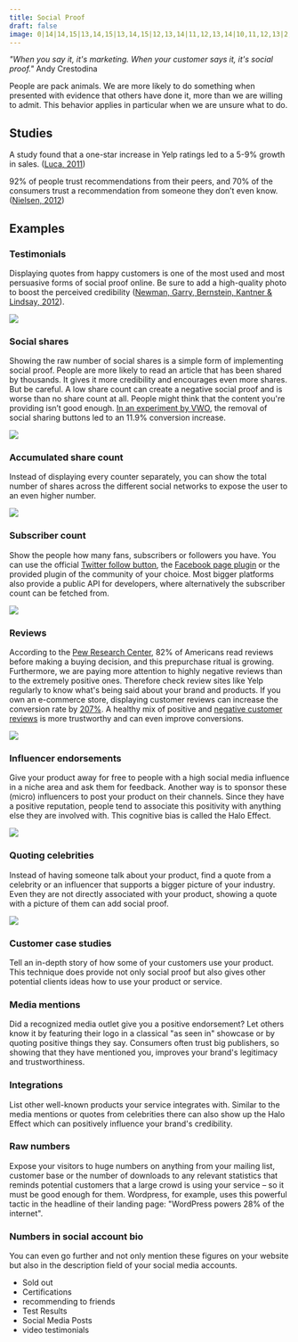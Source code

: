 ```yaml
---
title: Social Proof
draft: false
image: 0|14|14,15|13,14,15|13,14,15|12,13,14|11,12,13,14|10,11,12,13|2,3,9,10,11,12,13,14,15,16,17,18|2,3,5,6,7,8,9,10,11,12,13,14,15,16,17,18,19|2,3,5,6,7,8,9,10,11,12,13,14,15,16,17,18,19|2,3,5,6,7,8,9,10,11,12,13,14,15,16,17,18,19|2,3,5,6,7,8,9,10,11,12,13,14,15,16,17,18,19|2,3,5,6,7,8,9,10,11,12,13,14,15,16,17,18,19|2,3,5,6,7,8,9,10,11,12,13,14,15,16,17,18,19|2,3,5,6,7,8,9,10,11,12,13,14,15,16,17,18,19|2,3,5,6,7,8,9,10,11,12,13,14,15,16,17,18,19|2,3,5,6,7,8,9,10,11,12,13,14,15,16,17,18|2,3,8,9,10,11,12,13,14,15,16,17
---
```


*"When you say it, it's marketing. When your customer says it, it's social proof."* Andy Crestodina

People are pack animals. We are more likely to do something when presented with evidence that others have done it, more than we are willing to admit. This behavior applies in particular when we are unsure what to do.


## Studies

A study found that a one-star increase in Yelp ratings led to a 5-9% growth in sales. ([Luca, 2011](https://www.scribd.com/fullscreen/67460062))

92% of people trust recommendations from their peers, and 70% of the consumers trust a recommendation from someone they don’t even know. ([Nielsen, 2012](http://www.nielsen.com/us/en/insights/news/2012/trust-in-advertising--paid-owned-and-earned.html))


## Examples


### Testimonials
Displaying quotes from happy customers is one of the most used and most persuasive forms of social proof online. Be sure to add a high-quality photo to boost the perceived credibility ([Newman, Garry, Bernstein, Kantner & Lindsay, 2012](https://www.ncbi.nlm.nih.gov/pubmed/22869334)).

![](01-testimonials.png)


### Social shares
Showing the raw number of social shares is a simple form of implementing social proof. People are more likely to read an article that has been shared by thousands. It gives it more credibility and encourages even more shares. But be careful. A low share count can create a negative social proof and is worse than no share count at all. People might think that the content you're providing isn’t good enough. [In an experiment by VWO](https://vwo.com/blog/removing-social-sharing-buttons-from-ecommerce-product-page-increase-conversions/), the removal of social sharing buttons led to an 11.9% conversion increase.

![](02-social-shares.png)


### Accumulated share count
Instead of displaying every counter separately, you can show the total number of shares across the different social networks to expose the user to an even higher number.

![](03-accumulated-share-count.png)


### Subscriber count
Show the people how many fans, subscribers or followers you have. You can use the official [Twitter follow button](https://publish.twitter.com/#), the [Facebook page plugin](https://developers.facebook.com/docs/plugins/page-plugin) or the provided plugin of the community of your choice. Most bigger platforms also provide a public API for developers, where alternatively the subscriber count can be fetched from.

![](04-subscriber-count.png)


### Reviews
According to the [Pew Research Center](http://www.pewinternet.org/2016/12/19/online-reviews/), 82% of Americans read reviews before making a buying decision, and this prepurchase ritual is growing. Furthermore, we are paying more attention to highly negative reviews than to the extremely positive ones. Therefore check review sites like Yelp regularly to know what's being said about your brand and products. If you own an e-commerce store, displaying customer reviews can increase the conversion rate by [207%](https://www.yotpo.com/blog/ecommerce-conversion-rate/). A healthy mix of positive and [negative customer reviews](https://www.crazyegg.com/blog/negative-reviews/) is more trustworthy and can even improve conversions.

![](05-reviews.png)


### Influencer endorsements
Give your product away for free to people with a high social media influence in a niche area and ask them for feedback. Another way is to sponsor these (micro) influencers to post your product on their channels. Since they have a positive reputation, people tend to associate this positivity with anything else they are involved with. This cognitive bias is called the Halo Effect.

![](06-influencer-marketing.png)


### Quoting celebrities
Instead of having someone talk about your product, find a quote from a celebrity or an influencer that supports a bigger picture of your industry. Even they are not directly associated with your product, showing a quote with a picture of them can add social proof.

![](07-quoting-celebrities.png)


### Customer case studies
Tell an in-depth story of how some of your customers use your product. This technique does provide not only social proof but also gives other potential clients ideas how to use your product or service.


### Media mentions
Did a recognized media outlet give you a positive endorsement? Let others know it by featuring their logo in a classical "as seen in" showcase or by quoting positive things they say. Consumers often trust big publishers, so showing that they have mentioned you, improves your brand's legitimacy and trustworthiness.


### Integrations
List other well-known products your service integrates with. Similar to the media mentions or quotes from celebrities there can also show up the Halo Effect which can positively influence your brand's credibility.


### Raw numbers
Expose your visitors to huge numbers on anything from your mailing list, customer base or the number of downloads to any relevant statistics that reminds potential customers that a large crowd is using your service – so it must be good enough for them. Wordpress, for example, uses this powerful tactic in the headline of their landing page: "WordPress powers 28% of the internet".


### Numbers in social account bio
You can even go further and not only mention these figures on your website but also in the description field of your social media accounts.


- Sold out
- Certifications
- recommending to friends
- Test Results
- Social Media Posts
- video testimonials